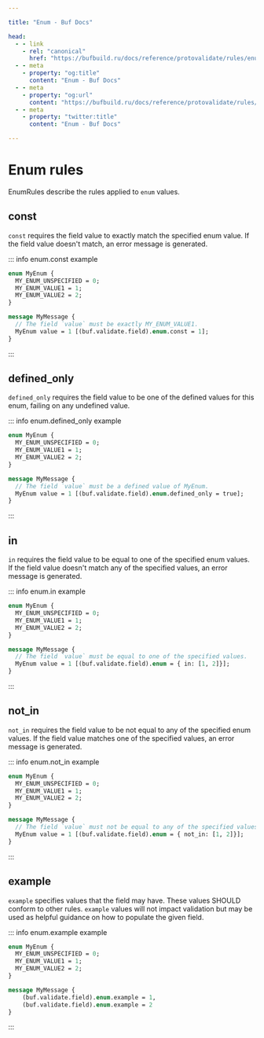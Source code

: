 ```yaml
---

title: "Enum - Buf Docs"

head:
  - - link
    - rel: "canonical"
      href: "https://bufbuild.ru/docs/reference/protovalidate/rules/enum_rules/"
  - - meta
    - property: "og:title"
      content: "Enum - Buf Docs"
  - - meta
    - property: "og:url"
      content: "https://bufbuild.ru/docs/reference/protovalidate/rules/enum_rules/"
  - - meta
    - property: "twitter:title"
      content: "Enum - Buf Docs"

---
```


# Enum rules

EnumRules describe the rules applied to `enum` values.

## const

`const` requires the field value to exactly match the specified enum value. If the field value doesn't match, an error message is generated.

::: info enum.const example

```proto
enum MyEnum {
  MY_ENUM_UNSPECIFIED = 0;
  MY_ENUM_VALUE1 = 1;
  MY_ENUM_VALUE2 = 2;
}

message MyMessage {
  // The field `value` must be exactly MY_ENUM_VALUE1.
  MyEnum value = 1 [(buf.validate.field).enum.const = 1];
}
```

:::

## defined_only

`defined_only` requires the field value to be one of the defined values for this enum, failing on any undefined value.

::: info enum.defined_only example

```proto
enum MyEnum {
  MY_ENUM_UNSPECIFIED = 0;
  MY_ENUM_VALUE1 = 1;
  MY_ENUM_VALUE2 = 2;
}

message MyMessage {
  // The field `value` must be a defined value of MyEnum.
  MyEnum value = 1 [(buf.validate.field).enum.defined_only = true];
}
```

:::

## in

`in` requires the field value to be equal to one of the specified enum values. If the field value doesn't match any of the specified values, an error message is generated.

::: info enum.in example

```proto
enum MyEnum {
  MY_ENUM_UNSPECIFIED = 0;
  MY_ENUM_VALUE1 = 1;
  MY_ENUM_VALUE2 = 2;
}

message MyMessage {
  // The field `value` must be equal to one of the specified values.
  MyEnum value = 1 [(buf.validate.field).enum = { in: [1, 2]}];
}
```

:::

## not_in

`not_in` requires the field value to be not equal to any of the specified enum values. If the field value matches one of the specified values, an error message is generated.

::: info enum.not_in example

```proto
enum MyEnum {
  MY_ENUM_UNSPECIFIED = 0;
  MY_ENUM_VALUE1 = 1;
  MY_ENUM_VALUE2 = 2;
}

message MyMessage {
  // The field `value` must not be equal to any of the specified values.
  MyEnum value = 1 [(buf.validate.field).enum = { not_in: [1, 2]}];
}
```

:::

## example

`example` specifies values that the field may have. These values SHOULD conform to other rules. `example` values will not impact validation but may be used as helpful guidance on how to populate the given field.

::: info enum.example example

```proto
enum MyEnum {
  MY_ENUM_UNSPECIFIED = 0;
  MY_ENUM_VALUE1 = 1;
  MY_ENUM_VALUE2 = 2;
}

message MyMessage {
    (buf.validate.field).enum.example = 1,
    (buf.validate.field).enum.example = 2
}
```

:::
